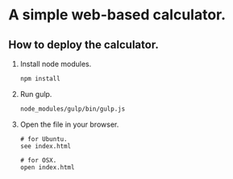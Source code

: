 # A simple web-based calculator.


## How to deploy the calculator.
1. Install node modules.
    ```sh
    npm install
    ```

2. Run gulp.
    ```sh
    node_modules/gulp/bin/gulp.js
    ```

3. Open the file in your browser.
    ```
    # for Ubuntu.
    see index.html 
  
    # for OSX.
    open index.html
    ```
